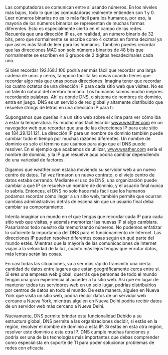 Las computadoras se comunican entre sí usando números. En los niveles más bajos, todo lo que las computadoras realmente entienden son 1 y 0. Leer números binarios no es lo más fácil para los humanos, por eso, la mayoría de los números binarios se representan de muchas formas diferentes. Esto es especialmente cierto en el campo de las redes. Recuerda que una dirección IP es, en realidad, un número binario de 32 bits, pero que normalmente se escribe como 4 octetos en forma decimal ya que así es más fácil de leer para los humanos. También puedes recordar que las direcciones MAC son solo números binarios de 48 bits que normalmente se escriben en 6 grupos de 2 dígitos hexadecimales cada uno.

Si bien recordar 192.168.1.100 podría ser más fácil que recordar una larga cadena de unos y ceros, tampoco facilita las cosas cuando tienes que recordar algo más que unas pocas direcciones. Imagina tener que recordar los cuatro octetos de una dirección IP para cada sitio web que visites. No es un talento natural del cerebro humano. Los humanos somos mucho mejores recordando palabras. Ahí es donde DNS, o sistema de nombres de dominio, entra en juego. DNS es un servicio de red global y altamente distribuido que resuelve strings de letras en una dirección IP para ti.

Supongamos que querías ir a un sitio web sobre el clima para ver cómo iba a estar la temperatura. Es mucho más fácil escribir www.weather.com en un navegador web que recordar que una de las direcciones IP para este sitio es 184.29.131.121. La dirección IP para un nombre de dominio también puede cambiar todo el tiempo por muchas razones diferentes. Un nombre de dominio es solo el término que usamos para algo que el DNS puede resolver. En el ejemplo que acabamos de utilizar, www.weather.com sería el nombre de dominio, y la IP que resuelve aquí podría cambiar dependiendo de una variedad de factores.

Digamos que weather.com estaba moviendo su servidor web a un nuevo centro de datos. Tal vez firmaron un nuevo contrato, o el viejo centro de datos estaba cerrando. Mediante el uso de DNS, una organización puede cambiar a qué IP se resuelve un nombre de dominio, y el usuario final nunca lo sabría. Entonces, el DNS no solo hace más fácil que los humanos podamos recordar cómo llegar a un sitio web, también permite que ocurran cambios administrativos detrás de escena sin que un usuario final deba cambiar su comportamiento.

Intenta imaginar un mundo en el que tengas que recordar cada IP para cada sitio web que visitas, y además memorizar las nuevas IP si algo cambiara. Pasaríamos todo nuestro día memorizando números. No podemos enfatizar lo suficiente la importancia del DNS para el funcionamiento de Internet. Las direcciones IP pueden resolver diferentes cosas según en qué parte del mundo estés. Mientras que la mayoría de las comunicaciones de Internet viajan a la velocidad de la luz, cuanto más lejos tengas que enrutar datos, más lentas serán las cosas.

En casi todas las situaciones, va a ser más rápido transmitir una cierta cantidad de datos entre lugares que están geográficamente cerca entre sí. Si eres una empresa web global, querrás que personas de todo el mundo tengan una gran experiencia al acceder a tu sitio web. Así que en lugar de mantener todos tus servidores web en un solo lugar, podrías distribuirlos por centros de datos en todo el mundo. De esta manera, alguien en Nueva York que visita un sitio web, podría recibir datos de un servidor web cercano a Nueva York, mientras alguien en Nueva Delhi podría recibir datos de un servidor web más cercano a Nueva Delhi.

Nuevamente, DNS permite brindar esta funcionalidad Debido a su estructura global, DNS permite a las organizaciones decidir, si estás en la región, resolver el nombre de dominio a esta IP. Si estás en esta otra región, resolver este dominio a esta otra IP. DNS cumple muchas funciones y podría ser una de las tecnologías más importantes que debas comprender como especialista en soporte de TI para poder solucionar problemas de redes con eficacia.

